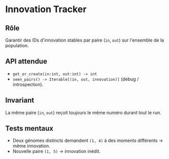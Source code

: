# Innovation Tracker

## Rôle
Garantir des IDs d'innovation stables par paire (`in`, `out`) sur l'ensemble de la population.

## API attendue
- `get_or_create(in:int, out:int) -> int`
- `seen_pairs() -> Iterable[(in, out, innovation)]` (debug / introspection).

## Invariant
La même paire (`in`, `out`) reçoit toujours le même numéro durant tout le run.

## Tests mentaux
- Deux génomes distincts demandent `(1, 4)` à des moments différents → même innovation.
- Nouvelle paire `(1, 5)` → innovation inédit.
